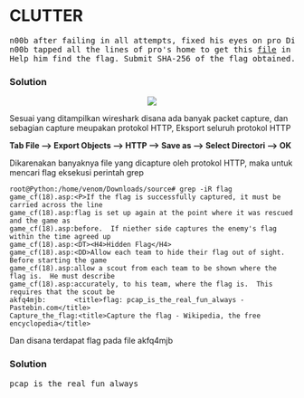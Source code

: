 <h1><b>CLUTTER</b></h1>
<pre>
n00b after failing in all attempts, fixed his eyes on pro Divij. 
n00b tapped all the lines of pro's home to get this <a href="http://static.beast.sdslabs.co/static/CLUTTER/clutter.pcap.gz">file</a> in result. 
Help him find the flag. Submit SHA-256 of the flag obtained.
</pre>
<h3><b>Solution</b></h3>
<p align='center'>
  <img src="https://github.com/enomarozi/BackdoorCTF_Writeup/blob/master/Images/CLUTTER.jpg">
</p>
<p>Sesuai yang ditampilkan wireshark disana ada banyak packet capture, dan sebagian capture meupakan protokol HTTP, Eksport seluruh protokol HTTP</p>
<b><p>Tab File --> Export Objects --> HTTP --> Save as --> Select Directori --> OK</b></p>
<p>Dikarenakan banyaknya file yang dicapture oleh protokol HTTP, maka untuk mencari flag eksekusi perintah grep</p>

```console
root@Python:/home/venom/Downloads/source# grep -iR flag
game_cf(18).asp:<P>If the flag is successfully captured, it must be carried across the line 
game_cf(18).asp:flag is set up again at the point where it was rescued and the game as 
game_cf(18).asp:before.  If niether side captures the enemy's flag within the time agreed up
game_cf(18).asp:<DT><H4>Hidden Flag</H4>
game_cf(18).asp:<DD>Allow each team to hide their flag out of sight.  Before starting the game
game_cf(18).asp:allow a scout from each team to be shown where the flag is.  He must describe
game_cf(18).asp:accurately, to his team, where the flag is.  This requires that the scout be
akfq4mjb:		<title>flag: pcap_is_the_real_fun_always - Pastebin.com</title>
Capture_the_flag:<title>Capture the flag - Wikipedia, the free encyclopedia</title>
```
<p>Dan disana terdapat flag pada file akfq4mjb</p>
<h3><b>Solution</b></h3>
<pre>
pcap_is_the_real_fun_always
</pre>
